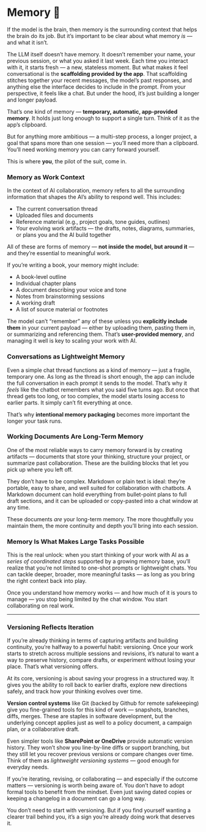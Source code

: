 # Memory 💽

If the model is the brain, then memory is the surrounding context that helps the brain do its job. But it’s important to be clear about what memory *is* — and what it isn’t.

The LLM itself doesn’t have memory. It doesn’t remember your name, your previous session, or what you asked it last week. Each time you interact with it, it starts fresh — a new, stateless moment. But what makes it feel conversational is the **scaffolding provided by the app**. That scaffolding stitches together your recent messages, the model’s past responses, and anything else the interface decides to include in the prompt. From your perspective, it feels like a chat. But under the hood, it’s just building a longer and longer payload.

That’s one kind of memory — **temporary, automatic, app-provided memory**. It holds just long enough to support a single turn. Think of it as the app’s clipboard.

But for anything more ambitious — a multi-step process, a longer project, a goal that spans more than one session — you’ll need more than a clipboard. You’ll need working memory you can carry forward yourself.

This is where **you**, the pilot of the suit, come in.

### Memory as Work Context

In the context of AI collaboration, memory refers to all the surrounding information that shapes the AI’s ability to respond well. This includes:

* The current conversation thread
* Uploaded files and documents
* Reference material (e.g., project goals, tone guides, outlines)
* Your evolving work artifacts — the drafts, notes, diagrams, summaries, or plans you and the AI build together

All of these are forms of memory — **not inside the model, but around it** — and they’re essential to meaningful work.

If you’re writing a book, your memory might include:

* A book-level outline
* Individual chapter plans
* A document describing your voice and tone
* Notes from brainstorming sessions
* A working draft
* A list of source material or footnotes

The model can’t “remember” any of these unless you **explicitly include them** in your current payload — either by uploading them, pasting them in, or summarizing and referencing them. That’s **user-provided memory**, and managing it well is key to scaling your work with AI.

### Conversations as Lightweight Memory

Even a simple chat thread functions as a kind of memory — just a fragile, temporary one. As long as the thread is short enough, the app can include the full conversation in each prompt it sends to the model. That’s why it *feels* like the chatbot remembers what you said five turns ago. But once that thread gets too long, or too complex, the model starts losing access to earlier parts. It simply can’t fit everything at once.

That’s why **intentional memory packaging** becomes more important the longer your task runs.

### Working Documents Are Long-Term Memory

One of the most reliable ways to carry memory forward is by creating artifacts — documents that store your thinking, structure your project, or summarize past collaboration. These are the building blocks that let you pick up where you left off.

They don’t have to be complex. Markdown or plain text is ideal: they’re portable, easy to share, and well suited for collaboration with chatbots. A Markdown document can hold everything from bullet-point plans to full draft sections, and it can be uploaded or copy-pasted into a chat window at any time.

These documents *are* your long-term memory. The more thoughtfully you maintain them, the more continuity and depth you’ll bring into each session.

### Memory Is What Makes Large Tasks Possible

This is the real unlock: when you start thinking of your work with AI as a *series of coordinated steps* supported by a growing memory base, you’ll realize that you’re not limited to one-shot prompts or lightweight chats. You can tackle deeper, broader, more meaningful tasks — as long as you bring the right context back into play.

Once you understand how memory works — and how much of it is yours to manage — you stop being limited by the chat window. You start collaborating on real work.

---

### Versioning Reflects Iteration

If you’re already thinking in terms of capturing artifacts and building continuity, you’re halfway to a powerful habit: versioning. Once your work starts to stretch across multiple sessions and revisions, it’s natural to want a way to preserve history, compare drafts, or experiment without losing your place. That’s what versioning offers.

At its core, versioning is about saving your progress in a structured way. It gives you the ability to roll back to earlier drafts, explore new directions safely, and track how your thinking evolves over time.

**Version control systems** like Git (backed by Github for remote safekeeping) give you fine-grained tools for this kind of work — snapshots, branches, diffs, merges. These are staples in software development, but the underlying concept applies just as well to a policy document, a campaign plan, or a collaborative draft.

Even simpler tools like **SharePoint or OneDrive** provide automatic version history. They won’t show you line-by-line diffs or support branching, but they still let you recover previous versions or compare changes over time. Think of them as *lightweight versioning systems* — good enough for everyday needs.

If you’re iterating, revising, or collaborating — and especially if the outcome matters — versioning is worth being aware of. You don’t have to adopt formal tools to benefit from the mindset. Even just saving dated copies or keeping a changelog in a document can go a long way.

You don’t need to start with versioning. But if you find yourself wanting a clearer trail behind you, it’s a sign you’re already doing work that deserves it.
